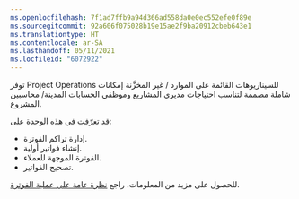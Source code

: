 ```yaml
---
ms.openlocfilehash: 7f1ad7ffb9a94d366ad558da0e0ec552efe0f89e
ms.sourcegitcommit: 92a606f075028b19e15ae2f9ba20912cbeb643e1
ms.translationtype: HT
ms.contentlocale: ar-SA
ms.lasthandoff: 05/11/2021
ms.locfileid: "6072922"
---
```

توفر Project Operations للسيناريوهات القائمة على الموارد / غير المخزَّنة إمكانات شاملة مصممة لتناسب احتياجات مديري المشاريع وموظفي الحسابات المدينة/ محاسبين المشروع.

قد تعرّفت في هذه الوحدة على:

- إدارة تراكم الفوترة. 
- إنشاء فواتير أولية.
- الفوترة الموجهة للعملاء.
- تصحيح الفواتير.

للحصول على مزيد من المعلومات، راجع [نظرة عامة على عملية الفوترة](https://docs.microsoft.com/dynamics365/project-operations/invoicing/post-project-invoices/?azure-portal=true).


